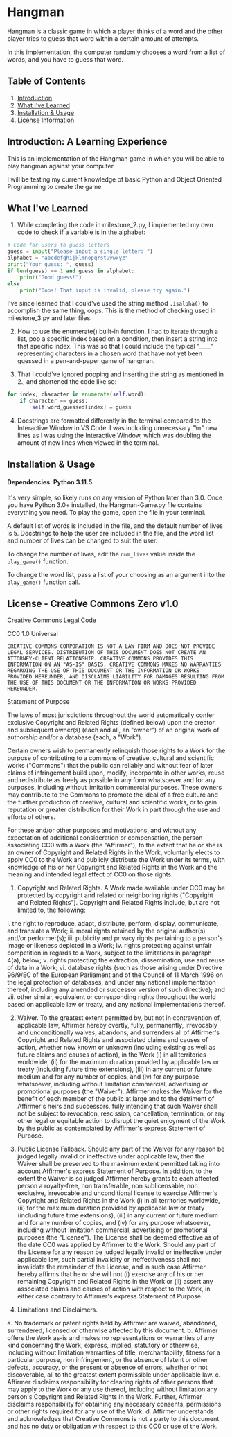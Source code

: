 # Hangman
Hangman is a classic game in which a player thinks of a word and the other player tries to guess that word within a certain amount of attempts.

In this implementation, the computer randomly chooses a word from a list of words, and you have to guess that word. 

## Table of Contents
1. [Introduction](#a-learning-experience)
2. [What I've Learned](#what-ive-learned)
3. [Installation & Usage](#installation-and-usage)
4. [License Information](#license---creative-commons-zero-v10)

## Introduction: A Learning Experience
This is an implementation of the Hangman game in which you will be able to play hangman against your computer.

I will be testing my current knowledge of basic Python and Object Oriented Programming to create the game.

## What I've Learned
1. While completing the code in milestone_2.py, I implemented my own code to check if a variable is in the alphabet:
``` python
# Code for users to guess letters
guess = input("Please input a single letter: ")
alphabet = "abcdefghijklmnopqrstuvwxyz"
print("Your guess: ", guess)
if len(guess) == 1 and guess in alphabet:
    print("Good guess!")
else:
    print("Oops! That input is invalid, please try again.")
```
I've since learned that I could've used the string method `.isalpha()` to accomplish the same thing, oops. This is the method of checking used in milestone_3.py and later files.

2. How to use the enumerate() built-in function. I had to iterate through a list, pop a specific index based on a condition, then insert a string into that specific index. This was so that I could include the typical "____" representing characters in a chosen word that have not yet been guessed in a pen-and-paper game of hangman.

3. That I could've ignored popping and inserting the string as mentioned in 2., and shortened the code like so: 
``` python
for index, character in enumerate(self.word):
    if character == guess:
        self.word_guessed[index] = guess
```

4. Docstrings are formatted differently in the terminal compared to the Interactive Window in VS Code. I was including unnecessary "\n" new lines as I was using the Interactive Window, which was doubling the amount of new lines when viewed in the terminal.

## Installation & Usage
#### Dependencies: Python 3.11.5
It's very simple, so likely runs on any version of Python later than 3.0.
Once you have Python 3.0+ installed, the Hangman-Game.py file contains everything you need. To play the game, open the file in your terminal.

A default list of words is included in the file, and the default number of lives is 5. Docstrings to help the user are included in the file, and the word list and number of lives can be changed to suit the user.

To change the number of lives, edit the `num_lives` value inside the `play_game()` function.

To change the word list, pass a list of your choosing as an argument into the `play_game()` function call.

## License - Creative Commons Zero v1.0
Creative Commons Legal Code

CC0 1.0 Universal

    CREATIVE COMMONS CORPORATION IS NOT A LAW FIRM AND DOES NOT PROVIDE
    LEGAL SERVICES. DISTRIBUTION OF THIS DOCUMENT DOES NOT CREATE AN
    ATTORNEY-CLIENT RELATIONSHIP. CREATIVE COMMONS PROVIDES THIS
    INFORMATION ON AN "AS-IS" BASIS. CREATIVE COMMONS MAKES NO WARRANTIES
    REGARDING THE USE OF THIS DOCUMENT OR THE INFORMATION OR WORKS
    PROVIDED HEREUNDER, AND DISCLAIMS LIABILITY FOR DAMAGES RESULTING FROM
    THE USE OF THIS DOCUMENT OR THE INFORMATION OR WORKS PROVIDED
    HEREUNDER.

Statement of Purpose

The laws of most jurisdictions throughout the world automatically confer
exclusive Copyright and Related Rights (defined below) upon the creator
and subsequent owner(s) (each and all, an "owner") of an original work of
authorship and/or a database (each, a "Work").

Certain owners wish to permanently relinquish those rights to a Work for
the purpose of contributing to a commons of creative, cultural and
scientific works ("Commons") that the public can reliably and without fear
of later claims of infringement build upon, modify, incorporate in other
works, reuse and redistribute as freely as possible in any form whatsoever
and for any purposes, including without limitation commercial purposes.
These owners may contribute to the Commons to promote the ideal of a free
culture and the further production of creative, cultural and scientific
works, or to gain reputation or greater distribution for their Work in
part through the use and efforts of others.

For these and/or other purposes and motivations, and without any
expectation of additional consideration or compensation, the person
associating CC0 with a Work (the "Affirmer"), to the extent that he or she
is an owner of Copyright and Related Rights in the Work, voluntarily
elects to apply CC0 to the Work and publicly distribute the Work under its
terms, with knowledge of his or her Copyright and Related Rights in the
Work and the meaning and intended legal effect of CC0 on those rights.

1. Copyright and Related Rights. A Work made available under CC0 may be
protected by copyright and related or neighboring rights ("Copyright and
Related Rights"). Copyright and Related Rights include, but are not
limited to, the following:

  i. the right to reproduce, adapt, distribute, perform, display,
     communicate, and translate a Work;
 ii. moral rights retained by the original author(s) and/or performer(s);
iii. publicity and privacy rights pertaining to a person's image or
     likeness depicted in a Work;
 iv. rights protecting against unfair competition in regards to a Work,
     subject to the limitations in paragraph 4(a), below;
  v. rights protecting the extraction, dissemination, use and reuse of data
     in a Work;
 vi. database rights (such as those arising under Directive 96/9/EC of the
     European Parliament and of the Council of 11 March 1996 on the legal
     protection of databases, and under any national implementation
     thereof, including any amended or successor version of such
     directive); and
vii. other similar, equivalent or corresponding rights throughout the
     world based on applicable law or treaty, and any national
     implementations thereof.

2. Waiver. To the greatest extent permitted by, but not in contravention
of, applicable law, Affirmer hereby overtly, fully, permanently,
irrevocably and unconditionally waives, abandons, and surrenders all of
Affirmer's Copyright and Related Rights and associated claims and causes
of action, whether now known or unknown (including existing as well as
future claims and causes of action), in the Work (i) in all territories
worldwide, (ii) for the maximum duration provided by applicable law or
treaty (including future time extensions), (iii) in any current or future
medium and for any number of copies, and (iv) for any purpose whatsoever,
including without limitation commercial, advertising or promotional
purposes (the "Waiver"). Affirmer makes the Waiver for the benefit of each
member of the public at large and to the detriment of Affirmer's heirs and
successors, fully intending that such Waiver shall not be subject to
revocation, rescission, cancellation, termination, or any other legal or
equitable action to disrupt the quiet enjoyment of the Work by the public
as contemplated by Affirmer's express Statement of Purpose.

3. Public License Fallback. Should any part of the Waiver for any reason
be judged legally invalid or ineffective under applicable law, then the
Waiver shall be preserved to the maximum extent permitted taking into
account Affirmer's express Statement of Purpose. In addition, to the
extent the Waiver is so judged Affirmer hereby grants to each affected
person a royalty-free, non transferable, non sublicensable, non exclusive,
irrevocable and unconditional license to exercise Affirmer's Copyright and
Related Rights in the Work (i) in all territories worldwide, (ii) for the
maximum duration provided by applicable law or treaty (including future
time extensions), (iii) in any current or future medium and for any number
of copies, and (iv) for any purpose whatsoever, including without
limitation commercial, advertising or promotional purposes (the
"License"). The License shall be deemed effective as of the date CC0 was
applied by Affirmer to the Work. Should any part of the License for any
reason be judged legally invalid or ineffective under applicable law, such
partial invalidity or ineffectiveness shall not invalidate the remainder
of the License, and in such case Affirmer hereby affirms that he or she
will not (i) exercise any of his or her remaining Copyright and Related
Rights in the Work or (ii) assert any associated claims and causes of
action with respect to the Work, in either case contrary to Affirmer's
express Statement of Purpose.

4. Limitations and Disclaimers.

 a. No trademark or patent rights held by Affirmer are waived, abandoned,
    surrendered, licensed or otherwise affected by this document.
 b. Affirmer offers the Work as-is and makes no representations or
    warranties of any kind concerning the Work, express, implied,
    statutory or otherwise, including without limitation warranties of
    title, merchantability, fitness for a particular purpose, non
    infringement, or the absence of latent or other defects, accuracy, or
    the present or absence of errors, whether or not discoverable, all to
    the greatest extent permissible under applicable law.
 c. Affirmer disclaims responsibility for clearing rights of other persons
    that may apply to the Work or any use thereof, including without
    limitation any person's Copyright and Related Rights in the Work.
    Further, Affirmer disclaims responsibility for obtaining any necessary
    consents, permissions or other rights required for any use of the
    Work.
 d. Affirmer understands and acknowledges that Creative Commons is not a
    party to this document and has no duty or obligation with respect to
    this CC0 or use of the Work.
